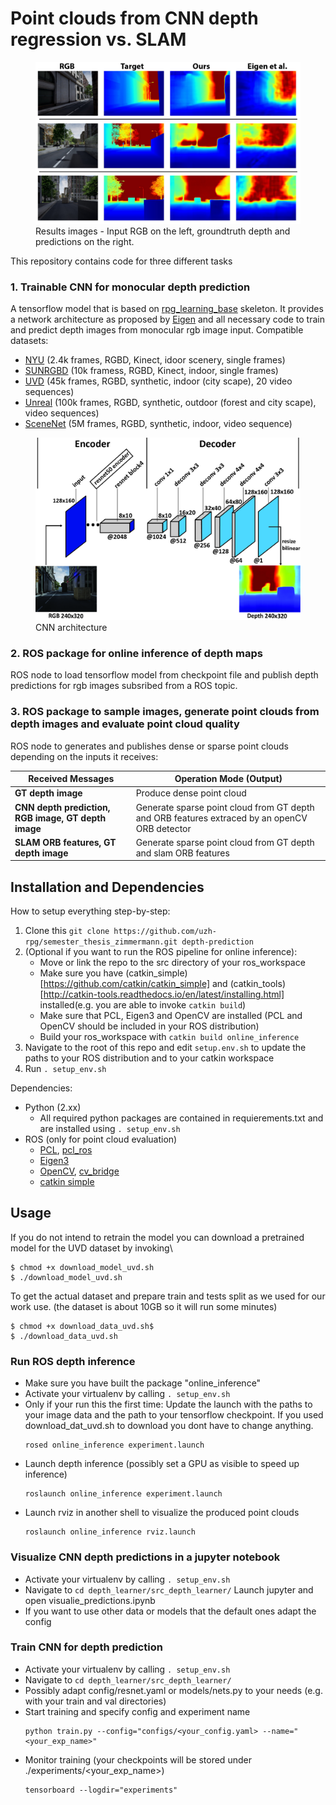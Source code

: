 # Point clouds from CNN depth regression vs. SLAM

<figure>
 <img src="https://github.com/m0oz/depth_learner/blob/master/figures/uvd-DepthPredictions-10.jpg" width="500"/>
 <figcaption>
 Results images - Input RGB on the left, groundtruth depth and predictions on the right.
 </figcaption>
</figure>

This repository contains code for three different tasks
### 1. Trainable CNN for monocular depth prediction
A tensorflow model that is based on [rpg_learning_base](https://github.com/uzh-rpg/rpg_learning_base) skeleton.
It provides a network architecture as proposed by [Eigen](https://arxiv.org/abs/1406.2283) and all necessary code to train and predict depth images from monocular rgb image input. Compatible datasets:
* [NYU](https://cs.nyu.edu/~silberman/datasets/) (2.4k frames, RGBD, Kinect, idoor scenery, single frames)
* [SUNRGBD](http://rgbd.cs.princeton.edu/) (10k framess, RGBD, Kinect, indoor, single frames)
* [UVD](http://www.sira.diei.unipg.it/supplementary/ral2016/extra.html) (45k frames, RGBD, synthetic, indoor (city scape), 20 video sequences)
* [Unreal](https://isar.unipg.it/index.php?option=com_content&view=article&id=53:unrealdataset&catid=17&Itemid=212) (100k frames, RGBD, synthetic, outdoor (forest and city scape), video sequences)
* [SceneNet](https://robotvault.bitbucket.io/scenenet-rgbd.html) (5M frames, RGBD, synthetic, indoor, video sequence)

<figure>
 <img src="https://github.com/m0oz/depth_learner/blob/master/figures/resnet50_architecture.jpg" width="500"/>
 <figcaption>
 CNN architecture
 </figcaption>
</figure>

### 2. ROS package for online inference of depth maps
ROS node to load tensorflow model from checkpoint file and publish depth predictions for rgb images subsribed from a ROS topic.
### 3. ROS package to sample images, generate point clouds from depth images and evaluate point cloud quality
ROS node to generates and publishes dense or sparse point clouds depending on the inputs it receives:

| Received Messages  | Operation Mode (Output) |
| ------------------ | ----------------------- |
| **GT depth image** | Produce dense point cloud |
| **CNN depth prediction, RGB image, GT depth image** | Generate sparse point cloud from GT depth and ORB features extraced by an openCV ORB detector |
| **SLAM ORB features, GT depth image**  | Generate sparse point cloud from GT depth and slam ORB features  |

## Installation and Dependencies
How to setup everything step-by-step:
1. Clone this ```git clone https://github.com/uzh-rpg/semester_thesis_zimmermann.git depth-prediction```
2. (Optional if you want to run the ROS pipeline for online inference): 
   - Move or link the repo to the src directory of your ros_workspace
   - Make sure you have (catkin_simple)[https://github.com/catkin/catkin_simple] and (catkin_tools)[http://catkin-tools.readthedocs.io/en/latest/installing.html] installed(e.g. you are able to invoke ```catkin build```)
   - Make sure that PCL, Eigen3 and OpenCV are installed (PCL and OpenCV should be included in your ROS distribution)
   - Build your ros_workspace with ```catkin build online_inference```
2. Navigate to the root of this repo and edit ```setup.env.sh``` to update the paths to your ROS distribution and to your catkin workspace
3. Run ```. setup_env.sh```

Dependencies:
* Python (2.xx)
  * All required python packages are contained in requierements.txt and are installed using ```. setup_env.sh```
* ROS (only for point cloud evaluation)
  * [PCL](http://www.pointclouds.org/downloads/linux.html), [pcl_ros](http://wiki.ros.org/pcl_ros)
  * [Eigen3](https://eigen.tuxfamily.org/index.php?title=Main_Page)
  * [OpenCV](https://opencv.org/), [cv_bridge](http://wiki.ros.org/cv_bridge)
  * [catkin simple](https://github.com/catkin/catkin_simple)
  
## Usage
If you do not intend to retrain the model you can download a pretrained model for the UVD dataset by invoking\
```
$ chmod +x download_model_uvd.sh
$ ./download_model_uvd.sh
``````
To get the actual dataset and prepare train and tests split as we used for our work use. (the dataset is about 10GB so it will run some minutes)
```
$ chmod +x download_data_uvd.sh$ 
$ ./download_data_uvd.sh
```
### Run ROS depth inference
* Make sure you have built the package "online_inference"
* Activate your virtualenv by calling ```. setup_env.sh```
* Only if your run this the first time: Update the launch with the paths to your image data and the path to your tensorflow checkpoint. If you used download_dat_uvd.sh to download you dont have to change anything.
  ```
  rosed online_inference experiment.launch
  ```
* Launch depth inference (possibly set a GPU as visible to speed up inference)
  ```
  roslaunch online_inference experiment.launch
  ```
* Launch rviz in another shell to visualize the produced point clouds
  ```
  roslaunch online_inference rviz.launch
  ```
### Visualize CNN depth predictions in a jupyter notebook
* Activate your virtualenv by calling ```. setup_env.sh```
* Navigate to ```cd depth_learner/src_depth_learner/```
 Launch jupyter and open visualie_predictions.ipynb
* If you want to use other data or models that the default ones adapt the config
### Train CNN for depth prediction
* Activate your virtualenv by calling ```. setup_env.sh```
* Navigate to ```cd depth_learner/src_depth_learner/```
* Possibly adapt config/resnet.yaml or models/nets.py to your needs (e.g. with your train and val directories)
* Start training and specify config and experiment name
  ```
  python train.py --config="configs/<your_config.yaml> --name="<your_exp_name>"
  ```
* Monitor training (your checkpoints will be stored under ./experiments/<your_exp_name>)
  ```
  tensorboard --logdir="experiments"
  ```
